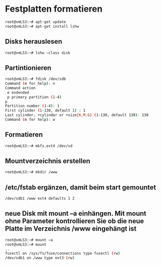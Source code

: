 # Festplatten formatieren
```Bash
root@vmLS3:~# apt-get update
root@vmLS3:~# apt-get install lshw
```
## Disks herauslesen
```Bash
root@vmLS3:~# lshw –class disk
```
## Partintionieren
```Bash
root@vmLS3:~# fdisk /dev/sdb 
Command (m for help): n
Command action
 e exdended
 p primary partition (1-4)
p
Partition number (1-4): 1
First cylinder (1-130, default 1) : 1
Last cylinder, +cylinder or +size{K,M,G} (1-130, default 130): 130
Command (m for help): w
```
## Formatieren
```BASH
root@vmLS3:~# mkfs.ext4 /dev/sd
```
## Mountverzeichnis erstellen
```BASH
root@vmLS3:~# mkdir /www
```
## /etc/fstab ergänzen, damit beim start gemountet
```BASH
/dev/sdb1 /www ext4 defaults 1 2
```
## neue Disk mit  mount –a einhängen. Mit mount ohne Parameter kontrollieren Sie ob die neue Platte im Verzeichnis /www eingehängt ist

```BASH
root@vmLS3:~# mount –a
root@vmLS3:~# mount 
..
fusectl on /sys/fs/fuse/connections type fusectl (rw)
/dev/sdb1 on /www type ext3 (rw)
```

